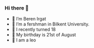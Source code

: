 ### Hi there 👋
- 🔭 I’m Beren Irgat
- 🌱 I’m a fershman in Bilkent University.
- 👯 I recently turned 18
- 🤔 My birthday is 21st of August
- 💬 I am a leo
<!--
**berenirgat/berenirgat** is a ✨ _special_ ✨ repository because its `README.md` (this file) appears on your GitHub profile.

Here are some ideas to get you started:


-->
